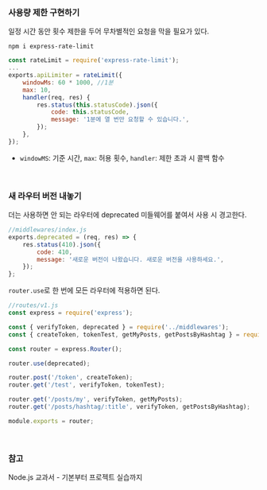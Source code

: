 ### 사용량 제한 구현하기

일정 시간 동안 횟수 제한을 두어 무차별적인 요청을 막을 필요가 있다. 

```
npm i express-rate-limit
```

```javascript
const rateLimit = require('express-rate-limit');
...
exports.apiLimiter = rateLimit({
    windowMs: 60 * 1000, //1분
    max: 10,
    handler(req, res) {
        res.status(this.statusCode).json({
            code: this.statusCode,
            message: '1분에 열 번만 요청할 수 있습니다.',
        });
    },
});
```
- `windowMS`: 기준 시간, `max`: 허용 횟수, `handler`: 제한 초과 시 콜백 함수

<br>

### 새 라우터 버전 내놓기 

더는 사용하면 안 되는 라우터에 deprecated 미들웨어를 붙여서 사용 시 경고한다. 

```javascript
//middlewares/index.js
exports.deprecated = (req, res) => {
    res.status(410).json({
        code: 410,
        message: '새로운 버전이 나왔습니다. 새로운 버전을 사용하세요.',
    });
};
```

`router.use`로 한 번에 모든 라우터에 적용하면 된다. 

```javascript
//routes/v1.js
const express = require('express');

const { verifyToken, deprecated } = require('../middlewares');
const { createToken, tokenTest, getMyPosts, getPostsByHashtag } = require('../controllers/v1');

const router = express.Router();

router.use(deprecated);

router.post('/token', createToken);
router.get('/test', verifyToken, tokenTest);

router.get('/posts/my', verifyToken, getMyPosts);
router.get('/posts/hashtag/:title', verifyToken, getPostsByHashtag);

module.exports = router;
```

<br>

### 참고

Node.js 교과서 - 기본부터 프로젝트 실습까지
